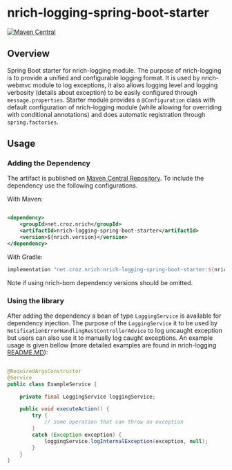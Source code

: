 # nrich-logging-spring-boot-starter

[![Maven Central](https://maven-badges.herokuapp.com/maven-central/net.croz.nrich/nrich-logging-spring-boot-starter/badge.svg?color=blue)](https://maven-badges.herokuapp.com/maven-central/net.croz.nrich/nrich-logging-spring-boot-starter)

## Overview

Spring Boot starter for nrich-logging module. The purpose of nrich-logging is to provide a unified and configurable logging format. It is used by nrich-webmvc module to log exceptions, it also allows
logging level and logging verbosity (details about exception) to be easily configured through `message.properties`.
Starter module provides a `@Configuration` class with default configuration of nrich-logging module (while allowing for overriding with conditional annotations) and does automatic registration
through `spring.factories`.

## Usage

### Adding the Dependency

The artifact is published on [Maven Central Repository](https://search.maven.org/). To include the dependency use the following configurations.

With Maven:

```xml

<dependency>
    <groupId>net.croz.nrich</groupId>
    <artifactId>nrich-logging-spring-boot-starter</artifactId>
    <version>${nrich.version}</version>
</dependency>

```

With Gradle:

```groovy
implementation "net.croz.nrich:nrich-logging-spring-boot-starter:${nrich.version}"
```

Note if using nrich-bom dependency versions should be omitted.

### Using the library

After adding the dependency a bean of type `LoggingService` is available for dependency injection. The purpose of the `LoggingService` it to be used by `NotificationErrorHandlingRestControllerAdvice`
to log uncaught exception but users can also use it to manually log caught exceptions. An example usage is given bellow (more detailed examples are found in nrich-logging
[README.MD](../nrich-logging/README.md)):

```java

@RequiredArgsConstructor
@Service
public class ExampleService {

    private final LoggingService loggingService;

    public void executeAction() {
        try {
            // some operation that can throw an exception
        }
        catch (Exception exception) {
            loggingService.logInternalException(exception, null);
        }
    }
}


```
